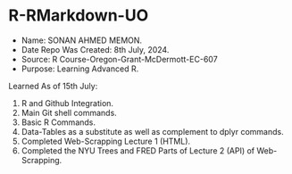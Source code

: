 # R-RMarkdown-UO

- Name: SONAN AHMED MEMON.
- Date Repo Was Created: 8th July, 2024.
- Source: R Course-Oregon-Grant-McDermott-EC-607
- Purpose: Learning Advanced R.

Learned As of 15th July:

1. R and Github Integration.
2. Main Git shell commands.
3. Basic R Commands.
4. Data-Tables as a substitute as well as complement to dplyr commands.
5. Completed Web-Scrapping Lecture 1 (HTML).
6. Completed the NYU Trees and FRED Parts of Lecture 2 (API) of Web-Scrapping.









